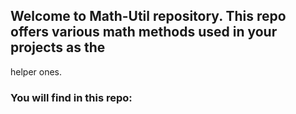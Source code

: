 ## Welcome to Math-Util repository. This repo offers various math methods used in your projects as the 
helper ones.
### You will find in this repo:

